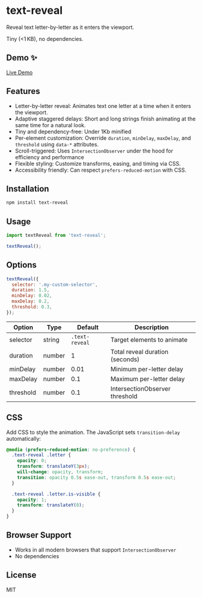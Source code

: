 # text-reveal

Reveal text letter-by-letter as it enters the viewport.

Tiny (<1 KB), no dependencies.

## Demo ✨

[Live Demo](https://text-revealjs.netlify.app)

## Features

- Letter-by-letter reveal: Animates text one letter at a time when it enters the viewport.
- Adaptive staggered delays: Short and long strings finish animating at the same time for a natural look.
- Tiny and dependency-free: Under 1Kb minified
- Per-element customization: Override `duration`, `minDelay`, `maxDelay`, and `threshold` using `data-*` attributes.
- Scroll-triggered: Uses `IntersectionObserver` under the hood for efficiency and performance
- Flexible styling: Customize transforms, easing, and timing via CSS.
- Accessibility friendly: Can respect `prefers-reduced-motion` with CSS.

## Installation

```bash
npm install text-reveal
```

## Usage

```javascript
import textReveal from 'text-reveal';

textReveal();
```

## Options

```js
textReveal({
  selector: '.my-custom-selector',
  duration: 1.5,
  minDelay: 0.02,
  maxDelay: 0.2,
  threshold: 0.3,
});
```

| Option    | Type   | Default        | Description                     |
| --------- | ------ | -------------- | ------------------------------- |
| selector  | string | `.text-reveal` | Target elements to animate      |
| duration  | number | 1              | Total reveal duration (seconds) |
| minDelay  | number | 0.01           | Minimum per-letter delay        |
| maxDelay  | number | 0.1            | Maximum per-letter delay        |
| threshold | number | 0.1            | IntersectionObserver threshold  |

## CSS

Add CSS to style the animation. The JavaScript sets `transition-delay` automatically:

```css
@media (prefers-reduced-motion: no-preference) {
  .text-reveal .letter {
    opacity: 0;
    transform: translateY(3px);
    will-change: opacity, transform;
    transition: opacity 0.5s ease-out, transform 0.5s ease-out;
  }

  .text-reveal .letter.is-visible {
    opacity: 1;
    transform: translateY(0);
  }
}
```

## Browser Support

- Works in all modern browsers that support `IntersectionObserver`
- No dependencies

## License

MIT
